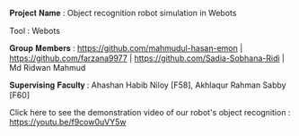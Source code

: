 𝐏𝐫𝐨𝐣𝐞𝐜𝐭 𝐍𝐚𝐦𝐞 : Object recognition robot simulation in Webots

Tool : Webots

𝐆𝐫𝐨𝐮𝐩 𝐌𝐞𝐦𝐛𝐞𝐫𝐬 : https://github.com/mahmudul-hasan-emon | https://github.com/farzana9977 | https://github.com/Sadia-Sobhana-Ridi | Md Ridwan Mahmud

𝐒𝐮𝐩𝐞𝐫𝐯𝐢𝐬𝐢𝐧𝐠 𝐅𝐚𝐜𝐮𝐥𝐭𝐲 : Ahashan Habib Niloy [F58], Akhlaqur Rahman Sabby [F60]

Click here to see the demonstration video of our robot's object recognition : https://youtu.be/f9cow0uVY5w

